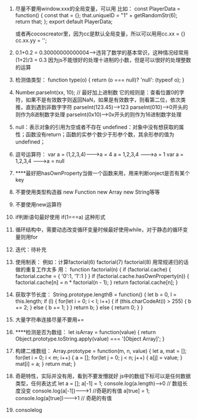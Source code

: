 1. 	尽量不要用window.xxx的全局变量，可以用
	比如：
		const PlayerData = function() {
    		const that = {};
    		that.uniqueID = "1" + getRandomStr(6);
    		return that;
		};
		export default PlayerData;

	或者再cocoscreator里，因为cc是默认全局变量，所以可以用用cc.xx = {}  cc.xx.yy = '';

2. 	0.1+0.2 = 0.30000000000004-->违背了数学的基本常识，这种情况经常用(1+2)/3 = 0.3
	因为js不能很好的处理十进制的小数，但是可以很好的处理整数的运算

3.  检测值类型：
		function type(o) {
			return (o === null)? 'null': (typeof o);
		}

4.  Number.parseInt(xx, 10); // 最好加上进制数
	它的规则是：查看位置0的字符，如果不是有效数字则返回NaN，如果是有效数字，则看第二位，依次类推，直到遇到非数字字符
	parseInt(123.45)-->123
	parseInt(010)-->0开头的则作为8进制数字处理
	parseInt(0x10)-->0x开头的则作为16进制数字处理

5.  null：表示对象的引用为空或者不存在
	undefined：对象中没有想获取的属性；函数没有return；函数的实参个数少于形参个数，其余形参的值为undefined；

6.  逗号运算符：
		var a = (1,2,3,4)--->a = 4
		a = 1,2,3,4 --->a = 1
		var a = 1,2,3,4 --->a = null

7.  ****最好把hasOwnProperty当做一个函数来用，用来判断onject是否有某个key

8.  不要使用类型构造器 new Function   new Array  new String等等

9.  不要使用new运算符

10.	if判断语句最好使用 if(1===a) 这种形式

11.	循环结构中，需要动态改变循环变量时候最好使用while，对于静态的循环变量则用for

12. 迭代：待补充

13. 使用制表：
		例如：计算factorial(6)   factorial(7)   factorial(8) 用常规递归的话做的重复工作太多
		用：
			function factorial(n) {
				if (factorial.cache) {
					factorial.cache = {
						'0':1,
						'1':1
					}
				}
				if (factorial.cache.hasOwnProperty(n)) {
					factorial.cache[n] = n * factorial(n - 1);
				}
				return factorial.cache[n];
			}

14. 获取字节长度：
		String.prototype.lengthB = function() {
			let b = 0, l = this.length;
			if (l) {
				for(let i = 0; i < l; i++) {
					if (this.charCodeAt(i) > 255) {
						b += 2;
					} else {
						b += 1;
					}
				}
				return b;
			} else {
				return 0;
			}
		}

15. 大量字符串连接尽量不要用+=

16. ****检测是否为数组：
		let isArray = function(value) {
			return Object.prototype.toString.apply(value) === '[Object Array]';
		}

17. 构建二维数组：
	Array.prototype = function(m, n, value) {
		let a, mat = [];
		for(let i = 0; i < m; i++) {
			a = [];
			for(let j = 0; j < n; j++) {
				a[j] = value;
			}
			mat[i] = a;
		}
		return mat;
	}

18. 奇葩特性，实际并没有用，看到不要发懵就好
	js中的数组下标可以是任何数据类型，任何表达式
	let a = [];
	a[-1] = 1;
	console.log(a.length)-->0 // 数组长度没变
	console.log(a[-1])--->1  //奇葩的有值
	a[true] = 1;
	console.log(a[true])--->1 // 奇葩的有值


19. consolelog     